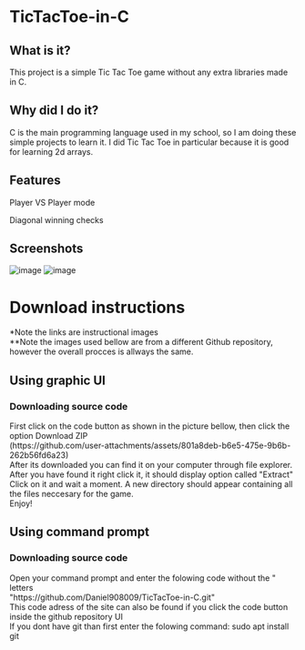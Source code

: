 # TicTacToe-in-C
## What is it?
<p>This project is a simple Tic Tac Toe game without any extra libraries made in C.</p>

## Why did I do it?
<p>C is the main programming language used in my school, so I am doing these simple projects to learn it. I did Tic Tac Toe in particular because it is good for learning 2d arrays.</p>

## Features
<p>Player VS Player mode</p>
<p>Diagonal winning checks</p>

## Screenshots
![image](https://github.com/user-attachments/assets/f0fa5d16-b811-4b99-8271-66b3bb16c8b9)
![image](https://github.com/user-attachments/assets/6e52c987-24ed-45a7-b0f9-2324e245c1f7)

<h1>Download instructions</h1>
*Note the links are instructional images <br>
**Note the images used bellow are from a different Github repository, however the overall procces is allways the same. <br>
<h2>Using graphic UI</h2>
<h3>Downloading source code </h3>
First click on the code button as shown in the picture bellow, then click the option Download ZIP <br>
(https://github.com/user-attachments/assets/801a8deb-b6e5-475e-9b6b-262b56fd6a23) <br>
After its downloaded you can find it on your computer through file explorer. After you have found it right click it, it should display option called "Extract" <br>
Click on it and wait a moment. A new directory should appear containing all the files neccesary for the game.<br>
Enjoy! <br>
<h2>Using command prompt</h2>
<h3>Downloading source code </h3>
Open your command prompt and enter the folowing code without the " letters <br>
"https://github.com/Daniel908009/TicTacToe-in-C.git" <br>
This code adress of the site can also be found if you click the code button inside the github repository UI <br>
If you dont have git than first enter the folowing command: sudo apt install git <br>
